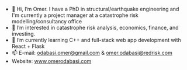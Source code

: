 - 👋 Hi, I’m Omer. I have a PhD in structural/earthquake engineering and I'm currently a project manager at a catastrophe risk modelling/consultancy office
- 👀 I’m interested in catastrophe risk analysis, economics, finance, and investing.
- 🌱 I’m currently learning C++ and full-stack web app development with React + Flask
- 📫 E-mail: odabasi.omer@gmail.com & omer.odabasi@redrisk.com
-  Website: www.omerodabasi.com

<!---
OdabasiOmer/OdabasiOmer is a ✨ special ✨ repository because its `README.md` (this file) appears on your GitHub profile.
You can click the Preview link to take a look at your changes.
--->
